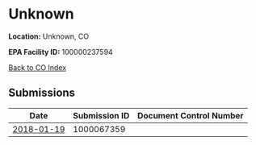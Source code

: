 # Unknown

**Location:** Unknown, CO

**EPA Facility ID:** 100000237594

[Back to CO Index](../../index.md)

## Submissions

| Date | Submission ID | Document Control Number |
|------|--------------|-------------------------|
| [2018-01-19](submissions/1000067359.md) | 1000067359 |  |

